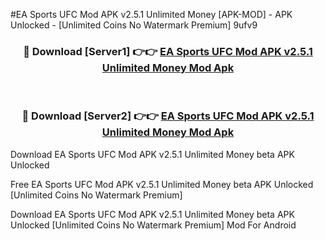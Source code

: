 #EA Sports UFC Mod APK v2.5.1 Unlimited Money [APK-MOD] - APK Unlocked - [Unlimited Coins No Watermark Premium] 9ufv9



<div align="center">

<h3>🔴 Download [Server1] 👉👉 <a href="https://momento.my/?title=EA_Sports_UFC_Mod_APK_v2.5.1_Unlimited_Money">EA Sports UFC Mod APK v2.5.1 Unlimited Money Mod Apk</a></h3><br>

<h3>🔴 Download [Server2] 👉👉 <a href="https://momento.my/?title=EA_Sports_UFC_Mod_APK_v2.5.1_Unlimited_Money">EA Sports UFC Mod APK v2.5.1 Unlimited Money Mod Apk</a></h3>
</div>



Download EA Sports UFC Mod APK v2.5.1 Unlimited Money beta APK Unlocked

Free EA Sports UFC Mod APK v2.5.1 Unlimited Money beta APK Unlocked [Unlimited Coins No Watermark Premium]

Download EA Sports UFC Mod APK v2.5.1 Unlimited Money beta APK Unlocked [Unlimited Coins No Watermark Premium] Mod For Android
